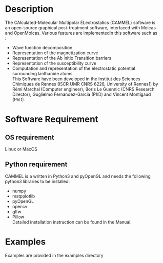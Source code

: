 # Description
The CAlculated-Molecular Multipolar ELectrostatics (CAMMEL) software is an open-source graphical post-treatment software, interfaced with Molcas and OpenMolcas. Various features are implementedin this software such as :
- Wave function decomposition
- Representation of the magnetization curve
- Representation of the Ab initio Transition barriers
- Representation of the susceptibility curve
- Computation and representation of the electrostatic potential surrounding lanthanide atoms <br/>
This Software have been developed in the Institut des Sciences Chimiques de Rennes (ISCR UMR CNRS 6226, University of Rennes1) by Rémi Marchal (Computer engineer), Boris Le Guennic (CNRS Research Director), Guglielmo Fernandez-Garcia (PhD) and Vincent Montigaud (PhD).
# Software Requirement
## OS requirement
Linux or MacOS
## Python requirement
CAMMEL is a written in Python3 and pyOpenGL and needs the following python3 libraries to be installed:
- numpy
- matpplotlib
- pyOpenGL
- opencv
- glfw
- Pillow </br>
Detailed installation instruction can be found in the Manual.
# Examples
Examples are provided in the examples directory
